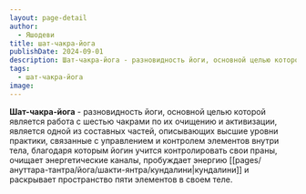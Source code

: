 ```yaml
---
layout: page-detail
author:
  - Яшодеви
title: шат-чакра-йога
publishDate: 2024-09-01
description: Шат-чакра-йога - разновидность йоги, основной целью которой является работа с шестью чакрами по их очищению и активизации, является одной из составных частей, описывающих высшие уровни практики, связанные с управлением и контролем элементов внутри тела, благодаря которым йогин учится контролировать свои праны, очищает энергетические каналы, пробуждает энергию кундалини и раскрывает пространство пяти элементов в своем теле.
tags:
  - шат-чакра-йога
image:
---
```

**Шат-чакра-йога** - разновидность йоги, основной целью которой является работа с шестью чакрами по их очищению и активизации, является одной из составных частей, описывающих высшие уровни практики, связанные с управлением и контролем элементов внутри тела, благодаря которым йогин учится контролировать свои праны, очищает энергетические каналы, пробуждает энергию [[pages/ануттара-тантра/йога/шакти-янтра/кундалини|кундалини]] и раскрывает пространство пяти элементов в своем теле.

